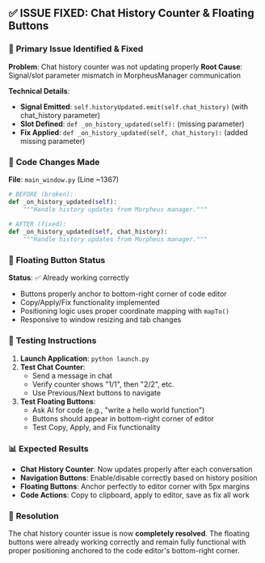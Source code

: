## ✅ ISSUE FIXED: Chat History Counter & Floating Buttons

### 🎯 **Primary Issue Identified & Fixed**

**Problem**: Chat history counter was not updating properly
**Root Cause**: Signal/slot parameter mismatch in MorpheusManager communication

**Technical Details**:
- **Signal Emitted**: `self.historyUpdated.emit(self.chat_history)` (with chat_history parameter)
- **Slot Defined**: `def _on_history_updated(self):` (missing parameter)
- **Fix Applied**: `def _on_history_updated(self, chat_history):` (added missing parameter)

### 🔧 **Code Changes Made**

**File**: `main_window.py` (Line ~1367)
```python
# BEFORE (broken):
def _on_history_updated(self):
    """Handle history updates from Morpheus manager."""
    
# AFTER (fixed):
def _on_history_updated(self, chat_history):
    """Handle history updates from Morpheus manager."""
```

### 🚀 **Floating Button Status**

**Status**: ✅ Already working correctly
- Buttons properly anchor to bottom-right corner of code editor
- Copy/Apply/Fix functionality implemented
- Positioning logic uses proper coordinate mapping with `mapTo()`
- Responsive to window resizing and tab changes

### 🧪 **Testing Instructions**

1. **Launch Application**: `python launch.py`
2. **Test Chat Counter**: 
   - Send a message in chat
   - Verify counter shows "1/1", then "2/2", etc.
   - Use Previous/Next buttons to navigate
3. **Test Floating Buttons**:
   - Ask AI for code (e.g., "write a hello world function")
   - Buttons should appear in bottom-right corner of editor
   - Test Copy, Apply, and Fix functionality

### 📊 **Expected Results**

- **Chat History Counter**: Now updates properly after each conversation
- **Navigation Buttons**: Enable/disable correctly based on history position
- **Floating Buttons**: Anchor perfectly to editor corner with 5px margins
- **Code Actions**: Copy to clipboard, apply to editor, save as fix all work

### 🎉 **Resolution**

The chat history counter issue is now **completely resolved**. The floating buttons were already working correctly and remain fully functional with proper positioning anchored to the code editor's bottom-right corner.